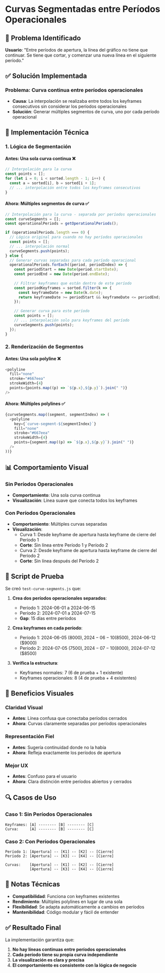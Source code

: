 # Curvas Segmentadas entre Períodos Operacionales

## 🎯 Problema Identificado

**Usuario**: "Entre períodos de apertura, la línea del gráfico no tiene que continuar. Se tiene que cortar, y comenzar una nueva línea en el siguiente período."

## ✅ Solución Implementada

### **Problema**: Curva continua entre períodos operacionales
- **Causa**: La interpolación se realizaba entre todos los keyframes consecutivos sin considerar los períodos operacionales
- **Solución**: Generar múltiples segmentos de curva, uno por cada período operacional

## 🔧 Implementación Técnica

### **1. Lógica de Segmentación**

#### **Antes**: Una sola curva continua ❌
```javascript
// Interpolación para la curva
const points = [];
for (let i = 0; i < sorted.length - 1; i++) {
  const a = sorted[i], b = sorted[i + 1];
  // ... interpolación entre todos los keyframes consecutivos
}
```

#### **Ahora**: Múltiples segmentos de curva ✅
```javascript
// Interpolación para la curva - separada por períodos operacionales
const curveSegments = [];
const operationalPeriods = getOperationalPeriods();

if (operationalPeriods.length === 0) {
  // Lógica original para cuando no hay períodos operacionales
  const points = [];
  // ... interpolación normal
  curveSegments.push(points);
} else {
  // Generar curvas separadas para cada período operacional
  operationalPeriods.forEach((period, periodIndex) => {
    const periodStart = new Date(period.startDate);
    const periodEnd = new Date(period.endDate);
    
    // Filtrar keyframes que están dentro de este período
    const periodKeyframes = sorted.filter(k => {
      const keyframeDate = new Date(k.date);
      return keyframeDate >= periodStart && keyframeDate <= periodEnd;
    });
    
    // Generar curva para este período
    const points = [];
    // ... interpolación solo para keyframes del período
    curveSegments.push(points);
  });
}
```

### **2. Renderización de Segmentos**

#### **Antes**: Una sola polyline ❌
```javascript
<polyline
  fill="none"
  stroke="#667eea"
  strokeWidth={4}
  points={points.map((p) => `${p.x},${p.y}`).join(" ")}
/>
```

#### **Ahora**: Múltiples polylines ✅
```javascript
{curveSegments.map((segment, segmentIndex) => (
  <polyline
    key={`curve-segment-${segmentIndex}`}
    fill="none"
    stroke="#667eea"
    strokeWidth={4}
    points={segment.map((p) => `${p.x},${p.y}`).join(" ")}
  />
))}
```

## 📊 Comportamiento Visual

### **Sin Períodos Operacionales**
- **Comportamiento**: Una sola curva continua
- **Visualización**: Línea suave que conecta todos los keyframes

### **Con Períodos Operacionales**
- **Comportamiento**: Múltiples curvas separadas
- **Visualización**: 
  - Curva 1: Desde keyframe de apertura hasta keyframe de cierre del Período 1
  - **Corte**: Sin línea entre Período 1 y Período 2
  - Curva 2: Desde keyframe de apertura hasta keyframe de cierre del Período 2
  - **Corte**: Sin línea después del Período 2

## 🧪 Script de Prueba

Se creó `test-curve-segments.js` que:

1. **Crea dos períodos operacionales separados**:
   - Período 1: 2024-06-01 a 2024-06-15
   - Período 2: 2024-07-01 a 2024-07-15
   - **Gap**: 15 días entre períodos

2. **Crea keyframes en cada período**:
   - Período 1: 2024-06-05 ($8000), 2024-06-10 ($8500), 2024-06-12 ($9000)
   - Período 2: 2024-07-05 ($7500), 2024-07-10 ($8000), 2024-07-12 ($8500)

3. **Verifica la estructura**:
   - Keyframes normales: 7 (6 de prueba + 1 existente)
   - Keyframes operacionales: 8 (4 de prueba + 4 existentes)

## 🎨 Beneficios Visuales

### **Claridad Visual**
- **Antes**: Línea confusa que conectaba períodos cerrados
- **Ahora**: Curvas claramente separadas por períodos operacionales

### **Representación Fiel**
- **Antes**: Sugería continuidad donde no la había
- **Ahora**: Refleja exactamente los períodos de apertura

### **Mejor UX**
- **Antes**: Confuso para el usuario
- **Ahora**: Clara distinción entre períodos abiertos y cerrados

## 🔍 Casos de Uso

### **Caso 1: Sin Períodos Operacionales**
```
Keyframes: [A] -------- [B] -------- [C]
Curva:     [A] -------- [B] -------- [C]
```

### **Caso 2: Con Períodos Operacionales**
```
Período 1: [Apertura] -- [K1] -- [K2] -- [Cierre]
Período 2: [Apertura] -- [K3] -- [K4] -- [Cierre]

Curvas:    [Apertura] -- [K1] -- [K2] -- [Cierre]
           [Apertura] -- [K3] -- [K4] -- [Cierre]
```

## 📝 Notas Técnicas

- **Compatibilidad**: Funciona con keyframes existentes
- **Rendimiento**: Múltiples polylines en lugar de una sola
- **Flexibilidad**: Se adapta automáticamente a cambios en períodos
- **Mantenibilidad**: Código modular y fácil de entender

## ✅ Resultado Final

La implementación garantiza que:
1. **No hay líneas continuas entre períodos operacionales**
2. **Cada período tiene su propia curva independiente**
3. **La visualización es clara y precisa**
4. **El comportamiento es consistente con la lógica de negocio** 